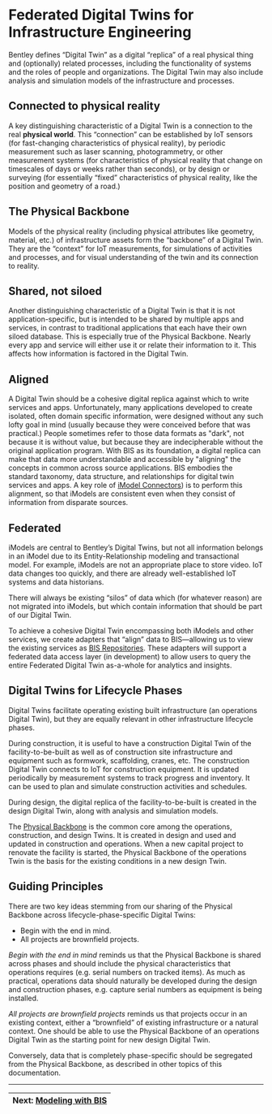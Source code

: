 
# Federated Digital Twins for Infrastructure Engineering

Bentley defines “Digital Twin” as a digital “replica” of a real physical thing and (optionally) related processes, including the functionality of systems and the roles of people and organizations. The Digital Twin may also include analysis and simulation models of the infrastructure and processes.

## Connected to physical reality

A key distinguishing characteristic of a Digital Twin is a connection to the real **physical world**. This “connection” can be established by IoT sensors (for fast-changing characteristics of physical reality), by periodic measurement such as laser scanning, photogrammetry, or other measurement systems (for characteristics of physical reality that change on timescales of days or weeks rather than seconds), or by design or surveying (for essentially “fixed” characteristics of physical reality, like the position and geometry of a road.)

## The Physical Backbone

Models of the physical reality (including physical attributes like geometry, material, etc.) of infrastructure assets form the “backbone” of a Digital Twin. They are the “context” for IoT measurements, for simulations of activities and processes, and for visual understanding of the twin and its connection to reality.

## Shared, not siloed

Another distinguishing characteristic of a Digital Twin is that it is not application-specific, but is intended to be shared by multiple apps and services, in contrast to traditional applications that each have their own siloed database.  This is especially true of the Physical Backbone. Nearly every app and service will either use it or relate their information to it. This affects how information is factored in the Digital Twin.

## Aligned

A Digital Twin should be a cohesive digital replica against which to write services and apps. Unfortunately, many applications developed to create isolated, often domain specific information, were designed without any such lofty goal in mind (usually because they were conceived before that was practical.) People sometimes refer to those data formats as "dark", not because it is without value, but because they are indecipherable without the original application program. With BIS as its foundation, a digital replica can make that data more understandable and accessible by "aligning" the concepts in common across source applications. BIS embodies the standard taxonomy, data structure, and relationships for digital twin services and apps. A key role of [iModel Connectors](../../learning/imodel-connectors.md)) is to perform this alignment, so that iModels are consistent even when they consist of information from disparate sources.

## Federated

iModels are central to Bentley’s Digital Twins, but not all information belongs in an iModel due to its Entity-Relationship modeling and transactional model. For example, iModels are not an appropriate place to store video. IoT data changes too quickly, and there are already well-established IoT systems and data historians.

There will always be existing “silos” of data which (for whatever reason) are not migrated into iModels, but which contain information that should be part of our Digital Twin.

To achieve a cohesive Digital Twin encompassing both iModels and other services, we create adapters that “align” data to BIS—allowing us to view the existing services as [BIS Repositories](./glossary.md#Bis-Repository). These adapters will support a federated data access layer (in development) to allow users to query the entire Federated Digital Twin as-a-whole for analytics and insights.

## Digital Twins for Lifecycle Phases

Digital Twins facilitate operating existing built infrastructure (an operations Digital Twin), but they are equally relevant in other infrastructure lifecycle phases.

During construction, it is useful to have a construction Digital Twin of the facility-to-be-built as well as of construction site infrastructure and equipment such as formwork, scaffolding, cranes, etc. The construction Digital Twin connects to IoT for construction equipment. It is updated periodically by measurement systems to track progress and inventory. It can be used to plan and simulate construction activities and schedules.

During design, the digital replica of the facility-to-be-built is created in the design Digital Twin, along with analysis and simulation models.

The [Physical Backbone](#the-physical-backbone) is the common core among the operations, construction, and design Twins. It is created in design and used and updated in construction and operations. When a new capital project to renovate the facility is started, the Physical Backbone of the operations Twin is the basis for the existing conditions in a new design Twin.

## Guiding Principles

There are two key ideas stemming from our sharing of the Physical Backbone across lifecycle-phase-specific Digital Twins:

- Begin with the end in mind.
- All projects are brownfield projects.

*Begin with the end in mind* reminds us that the Physical Backbone is shared across phases and should include the physical characteristics that operations requires (e.g. serial numbers on tracked items). As much as practical, operations data should naturally be developed during the design and construction phases, e.g. capture serial numbers as equipment is being installed.

*All projects are brownfield projects* reminds us that projects occur in an existing context, either a “brownfield” of existing infrastructure or a natural context. One should be able to use the Physical Backbone of an operations Digital Twin as the starting point for new design Digital Twin.

Conversely, data that is completely phase-specific should be segregated from the Physical Backbone, as described in other topics of this documentation.

---
| Next: [Modeling with BIS](./modeling-with-bis.md)
|:---
